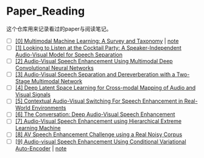 # Paper_Reading

这个仓库用来记录看过的paper与阅读笔记。

- [ ] [[0] Multimodal Machine Learning: A Survey and Taxonomy](https://arxiv.org/abs/1705.09406) | [note](./notes/note_0.md)
- [ ] [[1] Looking to Listen at the Cocktail Party: A Speaker-Independent Audio-Visual Model for Speech Separation](https://arxiv.org/abs/1804.03619)
- [ ] [[2] Audio-Visual Speech Enhancement Using Multimodal Deep Convolutional Neural Networks](https://arxiv.org/abs/1703.10893)
- [ ] [[3] Audio-Visual Speech Separation and Dereverberation with a Two-Stage Multimodal Network](https://arxiv.org/abs/1909.07352)
- [ ] [[4] Deep Latent Space Learning for Cross-modal Mapping of Audio and Visual Signals](https://arxiv.org/abs/1909.08685)
- [ ] [[5] Contextual Audio-Visual Switching For Speech Enhancement in Real-World Environments](https://arxiv.org/abs/1808.09825)
- [ ] [[6] The Conversation: Deep Audio-Visual Speech Enhancement](https://arxiv.org/abs/1804.04121)
- [ ] [[7] Audio-Visual Speech Enhancement using Hierarchical Extreme Learning Machine](https://ieeexplore.ieee.org/document/8903105)
- [ ] [[8] AV Speech Enhancement Challenge using a Real Noisy Corpus](https://arxiv.org/abs/1910.00424)
- [ ] [[9] Audio-visual Speech Enhancement Using Conditional Variational Auto-Encoder](https://arxiv.org/abs/1908.02590) | [note](./notes/note_9.md)
